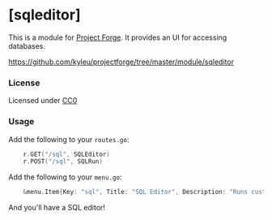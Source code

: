 # [sqleditor]

This is a module for [Project Forge](https://projectforge.dev). It provides an UI for accessing databases.

https://github.com/kyleu/projectforge/tree/master/module/sqleditor

### License

Licensed under [CC0](https://creativecommons.org/share-your-work/public-domain/cc0)

### Usage

Add the following to your `routes.go`:

```go
	r.GET("/sql", SQLEditor)
	r.POST("/sql", SQLRun)
```

Add the following to your `menu.go`:

```go
	&menu.Item{Key: "sql", Title: "SQL Editor", Description: "Runs custom SQL", Icon: "cog", Route: "/sql"}
```

And you'll have a SQL editor!
